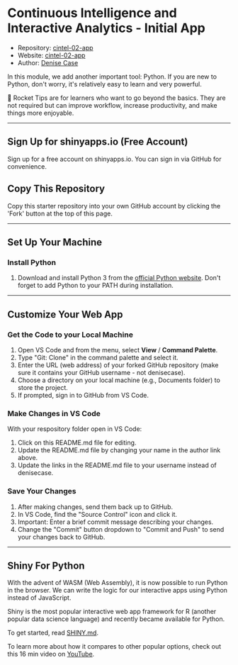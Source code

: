 # Continuous Intelligence and Interactive Analytics - Initial App

- Repository: [cintel-02-app](https://github.com/denisecase/cintel-02-app)
- Website: [cintel-02-app](https://denisecase.github.io/cintel-02-app/)
- Author: [Denise Case](https://github.com/denisecase)


In this module, we add another important tool: Python. 
If you are new to Python, don't worry, it's relatively easy to learn and very powerful.

🚀 Rocket Tips are for learners who want to go beyond the basics. 
They are not required but can improve workflow, increase productivity, and make things more enjoyable.

-----

## Sign Up for shinyapps.io (Free Account)

Sign up for a free account on shinyapps.io. 
You can sign in via GitHub for convenience.

## Copy This Repository

Copy this starter repository into your own GitHub account by clicking the 'Fork' button at the top of this page. 

-----

## Set Up Your Machine

### Install Python

1. Download and install Python 3 from the [official Python website](https://www.python.org/). Don't forget to add Python to your PATH during installation.

-----

## Customize Your Web App

### Get the Code to your Local Machine
    
1. Open VS Code and from the menu, select **View** / **Command Palette**.
1. Type "Git: Clone" in the command palette and select it.
1. Enter the URL (web address) of your forked GitHub repository (make sure it contains your GitHub username - not denisecase).
1. Choose a directory on your local machine (e.g., Documents folder) to store the project.
1. If prompted, sign in to GitHub from VS Code.

### Make Changes in VS Code

With your respository folder open in VS Code:

1. Click on this README.md file for editing.
1. Update the README.md file by changing your name in the author link above.
1. Update the links in the README.md file to your username instead of denisecase.

### Save Your Changes

1. After making changes, send them back up to GitHub.
1. In VS Code, find the "Source Control" icon and click it.
1. Important: Enter a brief commit message describing your changes.
1. Change the "Commit" button dropdown to "Commit and Push" to send your changes back to GitHub.

-----

## Shiny For Python

With the advent of WASM (Web Assembly), it is now possible to run Python in the browser.
We can write the logic for our interactive apps using Python instead of JavaScript.

Shiny is the most popular interactive web app framework for R (another popular data science language) and recently became available for Python. 

To get started, read [SHINY.md](SHINY.md). 

To learn more about how it compares to other popular options, check out this 16 min video on [YouTube](https://www.youtube.com/watch?v=LDd2ao5KjKM).